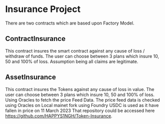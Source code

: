 # Insurance Project

There are two contracts which are based upon Factory Model.

## ContractInsurance

This contract insures the smart contract against any cause of loss / withdraw of funds.
The user can choose between 3 plans which insure 10, 50 and 100% of loss.
Assumption being all claims are legitimate.

## AssetInsurance

This contract insures the Tokens against any cause of loss in value.
The user can choose between 3 plans which insure 10, 50 and 100% of loss.
Using Oracles to fetch the price Feed Data.
The price feed data is checked using Oracles on Local mainet fork using Foundry
USDC is used as it have fallen in price on 11 March 2023
That repository could be accessed here https://github.com/HAPPYS1NGH/Token-Insurance.
